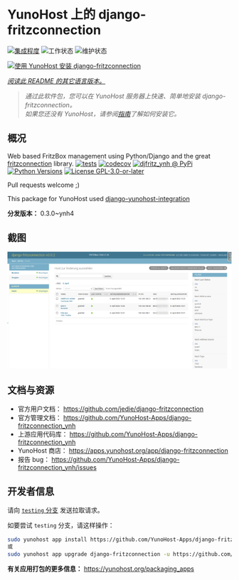 <!--
注意：此 README 由 <https://github.com/YunoHost/apps/tree/master/tools/readme_generator> 自动生成
请勿手动编辑。
-->

# YunoHost 上的 django-fritzconnection

[![集成程度](https://dash.yunohost.org/integration/django-fritzconnection.svg)](https://ci-apps.yunohost.org/ci/apps/django-fritzconnection/) ![工作状态](https://ci-apps.yunohost.org/ci/badges/django-fritzconnection.status.svg) ![维护状态](https://ci-apps.yunohost.org/ci/badges/django-fritzconnection.maintain.svg)

[![使用 YunoHost 安装 django-fritzconnection](https://install-app.yunohost.org/install-with-yunohost.svg)](https://install-app.yunohost.org/?app=django-fritzconnection)

*[阅读此 README 的其它语言版本。](./ALL_README.md)*

> *通过此软件包，您可以在 YunoHost 服务器上快速、简单地安装 django-fritzconnection。*  
> *如果您还没有 YunoHost，请参阅[指南](https://yunohost.org/install)了解如何安装它。*

## 概况

Web based FritzBox management using Python/Django and the great [fritzconnection](https://github.com/kbr/fritzconnection) library.
[![tests](https://github.com/YunoHost-Apps/django-fritzconnection_ynh/actions/workflows/tests.yml/badge.svg?branch=main)](https://github.com/YunoHost-Apps/django-fritzconnection_ynh/actions/workflows/tests.yml)
[![codecov](https://codecov.io/github/jedie/djfritz_ynh/branch/main/graph/badge.svg)](https://app.codecov.io/github/jedie/djfritz_ynh)
[![djfritz_ynh @ PyPi](https://img.shields.io/pypi/v/djfritz_ynh?label=djfritz_ynh%20%40%20PyPi)](https://pypi.org/project/djfritz_ynh/)
[![Python Versions](https://img.shields.io/pypi/pyversions/djfritz_ynh)](https://github.com/YunoHost-Apps/django-fritzconnection_ynh/blob/main/pyproject.toml)
[![License GPL-3.0-or-later](https://img.shields.io/pypi/l/djfritz_ynh)](https://github.com/YunoHost-Apps/django-fritzconnection_ynh/blob/main/LICENSE)


Pull requests welcome ;)

This package for YunoHost used [django-yunohost-integration](https://github.com/YunoHost-Apps/django_yunohost_integration)


**分发版本：** 0.3.0~ynh4

## 截图

![django-fritzconnection 的截图](./doc/screenshots/screenshot.png)

## 文档与资源

- 官方用户文档： <https://github.com/jedie/django-fritzconnection>
- 官方管理文档： <https://github.com/YunoHost-Apps/django-fritzconnection_ynh>
- 上游应用代码库： <https://github.com/YunoHost-Apps/django-fritzconnection_ynh>
- YunoHost 商店： <https://apps.yunohost.org/app/django-fritzconnection>
- 报告 bug： <https://github.com/YunoHost-Apps/django-fritzconnection_ynh/issues>

## 开发者信息

请向 [`testing` 分支](https://github.com/YunoHost-Apps/django-fritzconnection_ynh/tree/testing) 发送拉取请求。

如要尝试 `testing` 分支，请这样操作：

```bash
sudo yunohost app install https://github.com/YunoHost-Apps/django-fritzconnection_ynh/tree/testing --debug
或
sudo yunohost app upgrade django-fritzconnection -u https://github.com/YunoHost-Apps/django-fritzconnection_ynh/tree/testing --debug
```

**有关应用打包的更多信息：** <https://yunohost.org/packaging_apps>
